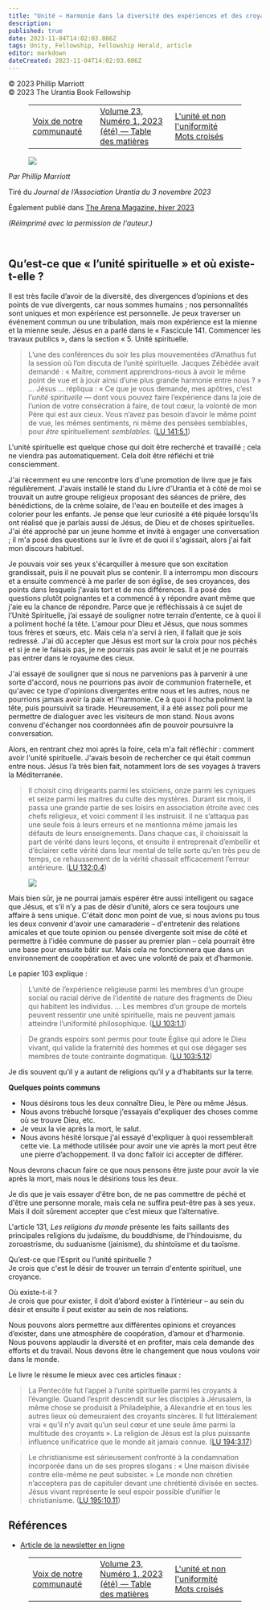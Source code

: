 ```yaml
---
title: "Unité – Harmonie dans la diversité des expériences et des croyances"
description: 
published: true
date: 2023-11-04T14:02:03.086Z
tags: Unity, Fellowship, Fellowship Herald, article
editor: markdown
dateCreated: 2023-11-04T14:02:03.086Z
---
```


<p class="v-card v-sheet theme--light grey lighten-3 px-2">© 2023 Phillip Marriott<br>© 2023 The Urantia Book Fellowship</p>
<figure class="table chapter-navigator">
  <table>
    <tbody>
      <tr>
        <td>
        <a href="/fr/article/Voices_from_Our_Community">
          <span class="mdi mdi-arrow-left-drop-circle"></span><span class="pl-2">Voix de notre communauté</span>
        </a>
        </td>
        <td>
        <a href="/fr/index/articles_herald#volume-23-numéro-1-2023-été">
          <span class="mdi mdi-book-open-variant"></span><span class="pl-2">Volume 23, Numéro 1, 2023 (été) — Table des matières</span>
        </a>
        </td>
        <td>
        <a href="/fr/article/Unity_Not_Uniformity_Crossword_Puzzle">
          <span class="pr-2">L'unité et non l'uniformité Mots croisés</span><span class="mdi mdi-arrow-right-drop-circle"></span>
        </a>
        </td>
      </tr>
    </tbody>
  </table>
</figure>


<figure id="Figure_1" class="image urantiapedia image-style-align-left">
<img src="/image/article/Phillip_Marriott/46.jpg">
</figure>

_Par Phillip Marriott_

Tiré du _Journal de l’Association Urantia du 3 novembre 2023_

Également publié dans [The Arena Magazine, hiver 2023](/fr/article/Phillip_Marriott/Unity_Harmony_Within_Diversity_of_Experience_and_Belief)

_(Réimprimé avec la permission de l'auteur.)_

<br style="clear:both;"/>

## Qu’est-ce que « l’unité spirituelle » et où existe-t-elle ?

Il est très facile d’avoir de la diversité, des divergences d’opinions et des points de vue divergents, car nous sommes humains ; nos personnalités sont uniques et mon expérience est personnelle. Je peux traverser un événement commun ou une tribulation, mais mon expérience est la mienne et la mienne seule. Jésus en a parlé dans le « Fascicule 141. Commencer les travaux publics », dans la section « 5. Unité spirituelle.

> L’une des conférences du soir les plus mouvementées d’Amathus fut la session où l’on discuta de l’unité spirituelle. Jacques Zébédée avait demandé : « Maitre, comment apprendrons-nous à avoir le même point de vue et à jouir ainsi d’une plus grande harmonie entre nous ? » ... Jésus ... répliqua : « Ce que je vous demande, mes apôtres, c’est l’*unité spirituelle —* dont vous pouvez faire l’expérience dans la joie de l’union de votre consécration à faire, de tout cœur, la volonté de mon Père qui est aux cieux. Vous n’avez pas besoin d’avoir le même point de vue, les mêmes sentiments, ni même des pensées semblables, pour *être* spirituellement *semblables.* (<a id="a30_665"></a>[LU 141:5.1](/fr/The_Urantia_Book/141#p5_1))

L'unité spirituelle est quelque chose qui doit être recherché et travaillé ; cela ne viendra pas automatiquement. Cela doit être réfléchi et trié consciemment.

J'ai récemment eu une rencontre lors d'une promotion de livre que je fais régulièrement. J'avais installé le stand du Livre d'Urantia et à côté de moi se trouvait un autre groupe religieux proposant des séances de prière, des bénédictions, de la crème solaire, de l'eau en bouteille et des images à colorier pour les enfants. Je pense que leur curiosité a été piquée lorsqu’ils ont réalisé que je parlais aussi de Jésus, de Dieu et de choses spirituelles. J'ai été approché par un jeune homme et invité à engager une conversation ; il m'a posé des questions sur le livre et de quoi il s'agissait, alors j'ai fait mon discours habituel.

Je pouvais voir ses yeux s'écarquiller à mesure que son excitation grandissait, puis il ne pouvait plus se contenir. Il a interrompu mon discours et a ensuite commencé à me parler de son église, de ses croyances, des points dans lesquels j'avais tort et de nos différences. Il a posé des questions plutôt poignantes et a commencé à y répondre avant même que j'aie eu la chance de répondre. Parce que je réfléchissais à ce sujet de l’Unité Spirituelle, j’ai essayé de souligner notre terrain d’entente, ce à quoi il a poliment hoché la tête. L'amour pour Dieu et Jésus, que nous sommes tous frères et sœurs, etc. Mais cela n'a servi à rien, il fallait que je sois redressé. J'ai dû accepter que Jésus est mort sur la croix pour nos péchés et si je ne le faisais pas, je ne pourrais pas avoir le salut et je ne pourrais pas entrer dans le royaume des cieux.

J'ai essayé de souligner que si nous ne parvenions pas à parvenir à une sorte d'accord, nous ne pourrions pas avoir de communion fraternelle, et qu'avec ce type d'opinions divergentes entre nous et les autres, nous ne pourrions jamais avoir la paix et l'harmonie. Ce à quoi il hocha poliment la tête, puis poursuivit sa tirade. Heureusement, il a été assez poli pour me permettre de dialoguer avec les visiteurs de mon stand. Nous avons convenu d'échanger nos coordonnées afin de pouvoir poursuivre la conversation.

Alors, en rentrant chez moi après la foire, cela m'a fait réfléchir : comment avoir l'unité spirituelle. J'avais besoin de rechercher ce qui était commun entre nous. Jésus l’a très bien fait, notamment lors de ses voyages à travers la Méditerranée.

> Il choisit cinq dirigeants parmi les stoïciens, onze parmi les cyniques et seize parmi les maitres du culte des mystères. Durant six mois, il passa une grande partie de ses loisirs en association étroite avec ces chefs religieux, et voici comment il les instruisit. Il ne s’attaqua pas une seule fois à leurs erreurs et ne mentionna même jamais les défauts de leurs enseignements. Dans chaque cas, il choisissait la part de vérité dans leurs leçons, et ensuite il entreprenait d’embellir et d’éclairer cette vérité dans leur mental de telle sorte qu’en très peu de temps, ce rehaussement de la vérité chassait efficacement l’erreur antérieure. (<a id="a42_647"></a>[LU 132:0.4](/fr/The_Urantia_Book/132#p0_4))

<figure id="Figure_2" class="image urantiapedia">
<img src="/image/article/Phillip_Marriott/47.jpg">
</figure>

Mais bien sûr, je ne pourrai jamais espérer être aussi intelligent ou sagace que Jésus, et s’il n’y a pas de désir d’unité, alors ce sera toujours une affaire à sens unique. C'était donc mon point de vue, si nous avions pu tous les deux convenir d'avoir une camaraderie – d'entretenir des relations amicales et que toute opinion ou pensée divergente soit mise de côté et permettre à l'idée commune de passer au premier plan – cela pourrait être une base pour ensuite bâtir sur. Mais cela ne fonctionnera que dans un environnement de coopération et avec une volonté de paix et d’harmonie.

Le papier 103 explique :

> L’unité de l’expérience religieuse parmi les membres d’un groupe social ou racial dérive de l’identité de nature des fragments de Dieu qui habitent les individus. ... Les membres d’un groupe de mortels peuvent ressentir une unité spirituelle, mais ne peuvent jamais atteindre l’uniformité philosophique. (<a id="a52_307"></a>[LU 103:1.1](/fr/The_Urantia_Book/103#p1_1))

> De grands espoirs sont permis pour toute Église qui adore le Dieu vivant, qui valide la fraternité des hommes et qui ose dégager ses membres de toute contrainte dogmatique. (<a id="a54_176"></a>[LU 103:5.12](/fr/The_Urantia_Book/103#p5_12))

Je dis souvent qu’il y a autant de religions qu’il y a d’habitants sur la terre.

**Quelques points communs**

- Nous désirons tous les deux connaître Dieu, le Père ou même Jésus.
- Nous avons trébuché lorsque j'essayais d'expliquer des choses comme où se trouve Dieu, etc.
- Je veux la vie après la mort, le salut.
- Nous avons hésité lorsque j'ai essayé d'expliquer à quoi ressemblerait cette vie. La méthode utilisée pour avoir une vie après la mort peut être une pierre d’achoppement. Il va donc falloir ici accepter de différer.

Nous devrons chacun faire ce que nous pensons être juste pour avoir la vie après la mort, mais nous le désirions tous les deux.

Je dis que je vais essayer d'être bon, de ne pas commettre de péché et d'être une personne morale, mais cela ne suffira peut-être pas à ses yeux. Mais il doit sûrement accepter que c’est mieux que l’alternative.

L'article 131, _Les religions du monde_ présente les faits saillants des principales religions du judaïsme, du bouddhisme, de l'hindouisme, du zoroastrisme, du suduanisme (jainisme), du shintoïsme et du taoïsme.

Qu’est-ce que l’Esprit ou l’unité spirituelle ?  
Je crois que c'est le désir de trouver un terrain d'entente spirituel, une croyance.

Où existe-t-il ?  
Je crois que pour exister, il doit d’abord exister à l’intérieur – au sein du désir et ensuite il peut exister au sein de nos relations.

Nous pouvons alors permettre aux différentes opinions et croyances d’exister, dans une atmosphère de coopération, d’amour et d’harmonie. Nous pouvons applaudir la diversité et en profiter, mais cela demande des efforts et du travail. Nous devons être le changement que nous voulons voir dans le monde.

Le livre le résume le mieux avec ces articles finaux :

> La Pentecôte fut l’appel à l’unité spirituelle parmi les croyants à l’évangile. Quand l’esprit descendit sur les disciples à Jérusalem, la même chose se produisit à Philadelphie, à Alexandrie et en tous les autres lieux où demeuraient des croyants sincères. Il fut littéralement vrai « qu’il n’y avait qu’un seul cœur et une seule âme parmi la multitude des croyants ». La religion de Jésus est la plus puissante influence unificatrice que le monde ait jamais connue. (<a id="a81_471"></a>[LU 194:3.17](/fr/The_Urantia_Book/194#p3_17))

> Le christianisme est sérieusement confronté à la condamnation incorporée dans un de ses propres slogans : « Une maison divisée contre elle-même ne peut subsister. » Le monde non chrétien n’acceptera pas de capituler devant une chrétienté divisée en sectes. Jésus vivant représente le seul espoir possible d’unifier le christianisme. (<a id="a83_336"></a>[LU 195:10.11](/fr/The_Urantia_Book/195#p10_11))

## Références

- [Article de la newsletter en ligne](https://anzura.urantia-association.org/2023/06/25/unity-harmony-within-diversity-of-experience-and-belief)



<figure class="table chapter-navigator">
  <table>
    <tbody>
      <tr>
        <td>
        <a href="/fr/article/Voices_from_Our_Community">
          <span class="mdi mdi-arrow-left-drop-circle"></span><span class="pl-2">Voix de notre communauté</span>
        </a>
        </td>
        <td>
        <a href="/fr/index/articles_herald#volume-23-numéro-1-2023-été">
          <span class="mdi mdi-book-open-variant"></span><span class="pl-2">Volume 23, Numéro 1, 2023 (été) — Table des matières</span>
        </a>
        </td>
        <td>
        <a href="/fr/article/Unity_Not_Uniformity_Crossword_Puzzle">
          <span class="pr-2">L'unité et non l'uniformité Mots croisés</span><span class="mdi mdi-arrow-right-drop-circle"></span>
        </a>
        </td>
      </tr>
    </tbody>
  </table>
</figure>
